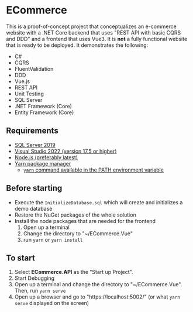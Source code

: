 
# ECommerce

This is a proof-of-concept project that conceptualizes an e-commerce website with a .NET Core backend that uses "REST API with basic CQRS and DDD" and a frontend that uses Vue3. It is **not** a fully functional website that is ready to be deployed. It demonstrates the following:

- C#
- CQRS
- FluentValidation
- DDD
- Vue.js
- REST API
- Unit Testing
- SQL Server
- .NET Framework (Core)
- Entity Framework (Core)

## Requirements

- [SQL Server 2019](https://www.microsoft.com/en-us/sql-server/sql-server-2019)
- [Visual Studio 2022 (version 17.5 or higher)](https://visualstudio.microsoft.com/downloads/)
- [Node.js (preferably latest)](https://nodejs.org/en)
- [Yarn package manager](https://classic.yarnpkg.com/lang/en/docs/install)
  - [`yarn` command available in the PATH environment variable](https://stackoverflow.com/questions/70385413/git-bash-bash-yarn-command-not-found)

## Before starting

- Execute the `InitializeDatabase.sql` which will create and initializes a demo database
- Restore the NuGet packages of the whole solution
- Install the node packages that are needed for the frontend
    1. Open up a terminal
    2. Change the directory to "~/ECommerce.Vue"
    3. run `yarn` or `yarn install`

## To start

1. Select **ECommerce.API** as the "Start up Project".
2. Start Debugging
3. Open up a terminal and change the directory to "~/ECommerce.Vue". Then, run `yarn serve`
4. Open up a browser and go to "https://localhost:5002/" (or what `yarn serve` displayed on the screen)